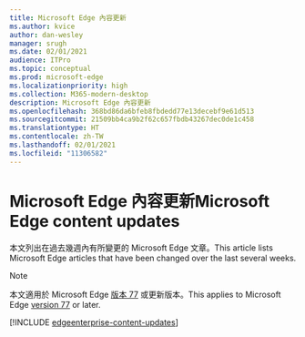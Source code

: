 ```yaml
---
title: Microsoft Edge 內容更新
ms.author: kvice
author: dan-wesley
manager: srugh
ms.date: 02/01/2021
audience: ITPro
ms.topic: conceptual
ms.prod: microsoft-edge
ms.localizationpriority: high
ms.collection: M365-modern-desktop
description: Microsoft Edge 內容更新
ms.openlocfilehash: 368bd86da6bfeb8fbdedd77e13decebf9e61d513
ms.sourcegitcommit: 21509bb4ca9b2f62c657fbdb43267dec0de1c458
ms.translationtype: HT
ms.contentlocale: zh-TW
ms.lasthandoff: 02/01/2021
ms.locfileid: "11306582"
---
```

# <span data-ttu-id="3dcde-103">Microsoft Edge 內容更新</span><span class="sxs-lookup"><span data-stu-id="3dcde-103">Microsoft Edge content updates</span></span>

<span data-ttu-id="3dcde-104">本文列出在過去幾週內有所變更的 Microsoft Edge 文章。</span><span class="sxs-lookup"><span data-stu-id="3dcde-104">This article lists Microsoft Edge articles that have been changed over the last several weeks.</span></span>

> [!NOTE]
> <span data-ttu-id="3dcde-105">本文適用於 Microsoft Edge [版本 77](https://support.microsoft.com/help/4027011/microsoft-edge-find-out-which-version-you-have?ocid=MicrosoftStore-EdgeVersion) 或更新版本。</span><span class="sxs-lookup"><span data-stu-id="3dcde-105">This applies to Microsoft Edge [version 77](https://support.microsoft.com/help/4027011/microsoft-edge-find-out-which-version-you-have?ocid=MicrosoftStore-EdgeVersion) or later.</span></span>

[!INCLUDE [edgeenterprise-content-updates](./includes/edgeenterprise-content-updates.md)]
